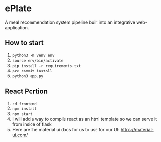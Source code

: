 # ePlate
A meal recommendation system pipeline built into an integrative web-application.

## How to start
1. `python3 -m venv env`
2. `source env/bin/activate`
3. `pip install -r requirements.txt`
4. `pre-commit install`
5. `python3 app.py`

## React Portion
1. `cd frontend`
2. `npm install`
3. `npm start`
4. I will add a way to compile react as an html template so we can serve it from inside of flask
5. Here are the material ui docs for us to use for our UI: https://material-ui.com/

